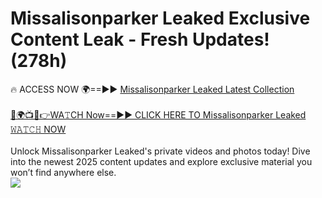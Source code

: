# Missalisonparker Leaked Exclusive Content Leak - Fresh Updates! (278h)

🔥 ACCESS NOW 🌍==►► <a href="https://tinyurl.com/kvy9nzfs" rel="nofollow">Missalisonparker Leaked Latest Collection</a>
<br><br>
[🔴🌍📺📱👉WA𝚃CH Now==►► CLICK HERE TO Missalisonparker Leaked 𝚆𝙰𝚃𝙲𝙷 NOW](https://tinyurl.com/kvy9nzfs)
<br><br>
Unlock Missalisonparker Leaked's private videos and photos today! Dive into the newest 2025 content updates and explore exclusive material you won’t find anywhere else.
<br>
<a href="https://tinyurl.com/kvy9nzfs" rel="nofollow" data-target="animated-image.originalLink"><img src="https://camo.githubusercontent.com/8a4f000d20f83aca3bf7ec5f350d767afa0574a8a352519fd8cfa583a6f93a33/68747470733a2f2f692e696d6775722e636f6d2f644a486b345a712e676966" data-canonical-src="https://i.imgur.com/dJHk4Zq.gif" style="max-width: 100%; display: inline-block;" data-target="animated-image.originalImage"></a>
<br>
